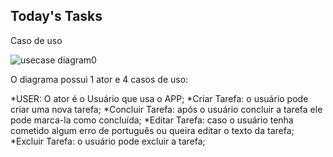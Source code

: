 ## Today's Tasks

Caso de uso

![usecase diagram0](https://user-images.githubusercontent.com/36802539/44239200-94e0f980-a18e-11e8-8539-30d7ed1e231a.jpg)

O diagrama possui 1 ator e 4 casos de uso:

*USER: O ator é o Usuário que usa o APP; 
*Criar Tarefa: o usuário pode criar uma nova tarefa;
*Concluir Tarefa: após o usuário concluir a tarefa ele pode marca-la como concluída; 
*Editar Tarefa: caso o usuário tenha cometido algum erro de português ou queira editar o texto da tarefa; 
*Excluir Tarefa: o usuário pode excluir a tarefa; 



